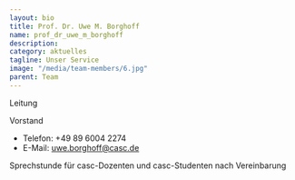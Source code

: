 ```yaml
---
layout: bio
title: Prof. Dr. Uwe M. Borghoff
name: prof_dr_uwe_m_borghoff
description: 
category: aktuelles
tagline: Unser Service
image: "/media/team-members/6.jpg"
parent: Team
---
```


Leitung

Vorstand

- Telefon:  +49 89 6004 2274 
- E-Mail:  uwe.borghoff@casc.de

Sprechstunde für casc-Dozenten und casc-Studenten nach Vereinbarung

 

